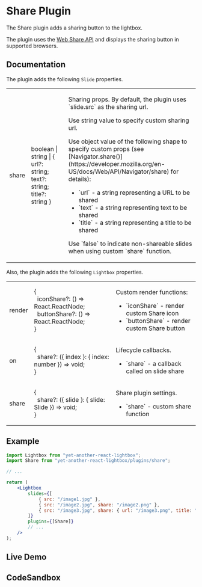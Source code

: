 # Share Plugin

The Share plugin adds a sharing button to the lightbox.

The plugin uses the [Web Share API](https://developer.mozilla.org/en-US/docs/Web/API/Web_Share_API) and displays the
sharing button in supported browsers.

## Documentation

The plugin adds the following `Slide` properties.

<table class="docs">
    <tbody>
    <tr>
        <td>share</td>
        <td>
            boolean | string | &#123; url?: string; text?: string; title?: string &#125;
        </td>
        <td>
            <p>Sharing props. By default, the plugin uses `slide.src` as the sharing url.</p>
            <p>Use string value to specify custom sharing url.</p>
            <p>
                Use object value of the following shape to specify custom props
                (see [Navigator.share()](https://developer.mozilla.org/en-US/docs/Web/API/Navigator/share) for details):
            </p>
            <ul>
                <li>`url` - a string representing a URL to be shared</li>
                <li>`text` - a string representing text to be shared</li>
                <li>`title` - a string representing a title to be shared</li>
            </ul>
            <p>Use `false` to indicate non-shareable slides when using custom `share` function.</p>
        </td>
    </tr>
    </tbody>
</table>

Also, the plugin adds the following `Lightbox` properties.

<table class="docs">
    <tbody>
    <tr>
        <td>render</td>
        <td>
            &#123;<br />
            &nbsp;&nbsp;iconShare?: () => React.ReactNode;<br />
            &nbsp;&nbsp;buttonShare?: () => React.ReactNode;<br />
            &#125;
        </td>
        <td>
            <p>Custom render functions:</p>
            <ul>
                <li>`iconShare` - render custom Share icon</li>
                <li>`buttonShare` - render custom Share button</li>
            </ul>
        </td>
    </tr>
    <tr>
        <td>on</td>
        <td>
            &#123;<br />
            &nbsp;&nbsp;share?: (&#123; index &#125;: &#123; index: number &#125;) => void;<br />
            &#125;
        </td>
        <td>
            <p>Lifecycle callbacks.</p>
            <ul>
                <li>`share` - a callback called on slide share</li>
            </ul>
        </td>
    </tr>
    <tr>
        <td>share</td>
        <td>
            &#123;<br />
            &nbsp;&nbsp;share?: (&#123; slide &#125;: &#123; slide: Slide &#125;) => void;<br />
            &#125;
        </td>
        <td>
            <p>Share plugin settings.</p>
            <ul>
                <li>`share` - custom share function</li>
            </ul>
        </td>
    </tr>
    </tbody>
</table>

## Example

```jsx
import Lightbox from "yet-another-react-lightbox";
import Share from "yet-another-react-lightbox/plugins/share";

// ...

return (
    <Lightbox
        slides={[
            { src: "/image1.jpg" },
            { src: "/image2.jpg", share: "/image2.png" },
            { src: "/image3.jpg", share: { url: "/image3.png", title: "Image title" } },
        ]}
        plugins={[Share]}
        // ...
    />
);
```

## Live Demo

<SharePluginExample />

## CodeSandbox

<CodeSandboxLink file="/src/examples/SharePlugin.tsx" path="/plugins/share" />
